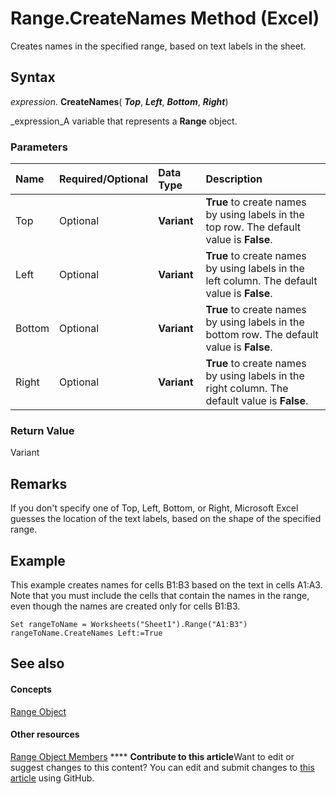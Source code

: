 
# Range.CreateNames Method (Excel)

Creates names in the specified range, based on text labels in the sheet.


## Syntax

 _expression_. **CreateNames**( **_Top_**,  **_Left_**,  **_Bottom_**,  **_Right_**)

 _expression_A variable that represents a  **Range** object.


### Parameters



|**Name**|**Required/Optional**|**Data Type**|**Description**|
|:-----|:-----|:-----|:-----|
|Top|Optional| **Variant**| **True** to create names by using labels in the top row. The default value is **False**.|
|Left|Optional| **Variant**| **True** to create names by using labels in the left column. The default value is **False**.|
|Bottom|Optional| **Variant**| **True** to create names by using labels in the bottom row. The default value is **False**.|
|Right|Optional| **Variant**| **True** to create names by using labels in the right column. The default value is **False**.|

### Return Value

Variant


## Remarks

If you don't specify one of Top, Left, Bottom, or Right, Microsoft Excel guesses the location of the text labels, based on the shape of the specified range.


## Example

This example creates names for cells B1:B3 based on the text in cells A1:A3. Note that you must include the cells that contain the names in the range, even though the names are created only for cells B1:B3.


```
Set rangeToName = Worksheets("Sheet1").Range("A1:B3") 
rangeToName.CreateNames Left:=True
```


## See also


#### Concepts


 [Range Object](b8207778-0dcc-4570-1234-f130532cc8cd.md)
#### Other resources


 [Range Object Members](4336bf81-1e63-7e44-1792-baf366a027a7.md)
****   **Contribute to this article**Want to edit or suggest changes to this content? You can edit and submit changes to  [this article](https://github.com/jhershey00/VBA_Excel_Test/OpenXMLCon/articles/00c7c74f-606d-7eee-ac52-f6b21446f5be.md) using GitHub.

